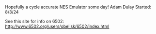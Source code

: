 Hopefully a cycle accurate NES Emulator some day!
Adam Dulay
Started: 8/3/24

See this site for info on 6502:
http://www.6502.org/users/obelisk/6502/index.html
